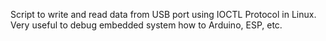 Script to write and read data from USB port using IOCTL Protocol in Linux. Very useful to debug embedded system how to Arduino, ESP, etc.
